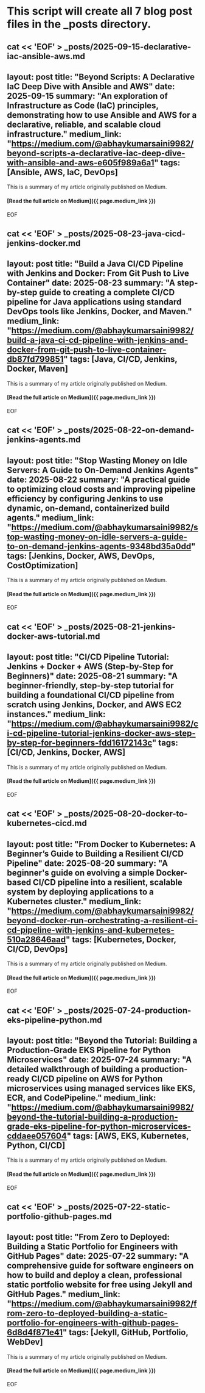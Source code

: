 # This script will create all 7 blog post files in the _posts directory.

cat << 'EOF' > _posts/2025-09-15-declarative-iac-ansible-aws.md
---
layout: post
title: "Beyond Scripts: A Declarative IaC Deep Dive with Ansible and AWS"
date: 2025-09-15
summary: "An exploration of Infrastructure as Code (IaC) principles, demonstrating how to use Ansible and AWS for a declarative, reliable, and scalable cloud infrastructure."
medium_link: "https://medium.com/@abhaykumarsaini9982/beyond-scripts-a-declarative-iac-deep-dive-with-ansible-and-aws-e605f989a6a1"
tags: [Ansible, AWS, IaC, DevOps]
---

This is a summary of my article originally published on Medium. 

#### [Read the full article on Medium]({{ page.medium_link }})
EOF

cat << 'EOF' > _posts/2025-08-23-java-cicd-jenkins-docker.md
---
layout: post
title: "Build a Java CI/CD Pipeline with Jenkins and Docker: From Git Push to Live Container"
date: 2025-08-23
summary: "A step-by-step guide to creating a complete CI/CD pipeline for Java applications using standard DevOps tools like Jenkins, Docker, and Maven."
medium_link: "https://medium.com/@abhaykumarsaini9982/build-a-java-ci-cd-pipeline-with-jenkins-and-docker-from-git-push-to-live-container-db87fd799851"
tags: [Java, CI/CD, Jenkins, Docker, Maven]
---

This is a summary of my article originally published on Medium. 

#### [Read the full article on Medium]({{ page.medium_link }})
EOF

cat << 'EOF' > _posts/2025-08-22-on-demand-jenkins-agents.md
---
layout: post
title: "Stop Wasting Money on Idle Servers: A Guide to On-Demand Jenkins Agents"
date: 2025-08-22
summary: "A practical guide to optimizing cloud costs and improving pipeline efficiency by configuring Jenkins to use dynamic, on-demand, containerized build agents."
medium_link: "https://medium.com/@abhaykumarsaini9982/stop-wasting-money-on-idle-servers-a-guide-to-on-demand-jenkins-agents-9348bd35a0dd"
tags: [Jenkins, Docker, AWS, DevOps, CostOptimization]
---

This is a summary of my article originally published on Medium. 

#### [Read the full article on Medium]({{ page.medium_link }})
EOF

cat << 'EOF' > _posts/2025-08-21-jenkins-docker-aws-tutorial.md
---
layout: post
title: "CI/CD Pipeline Tutorial: Jenkins + Docker + AWS (Step-by-Step for Beginners)"
date: 2025-08-21
summary: "A beginner-friendly, step-by-step tutorial for building a foundational CI/CD pipeline from scratch using Jenkins, Docker, and AWS EC2 instances."
medium_link: "https://medium.com/@abhaykumarsaini9982/ci-cd-pipeline-tutorial-jenkins-docker-aws-step-by-step-for-beginners-fdd16172143c"
tags: [CI/CD, Jenkins, Docker, AWS]
---

This is a summary of my article originally published on Medium. 

#### [Read the full article on Medium]({{ page.medium_link }})
EOF

cat << 'EOF' > _posts/2025-08-20-docker-to-kubernetes-cicd.md
---
layout: post
title: "From Docker to Kubernetes: A Beginner’s Guide to Building a Resilient CI/CD Pipeline"
date: 2025-08-20
summary: "A beginner's guide on evolving a simple Docker-based CI/CD pipeline into a resilient, scalable system by deploying applications to a Kubernetes cluster."
medium_link: "https://medium.com/@abhaykumarsaini9982/beyond-docker-run-orchestrating-a-resilient-ci-cd-pipeline-with-jenkins-and-kubernetes-510a28646aad"
tags: [Kubernetes, Docker, CI/CD, DevOps]
---

This is a summary of my article originally published on Medium. 

#### [Read the full article on Medium]({{ page.medium_link }})
EOF

cat << 'EOF' > _posts/2025-07-24-production-eks-pipeline-python.md
---
layout: post
title: "Beyond the Tutorial: Building a Production-Grade EKS Pipeline for Python Microservices"
date: 2025-07-24
summary: "A detailed walkthrough of building a production-ready CI/CD pipeline on AWS for Python microservices using managed services like EKS, ECR, and CodePipeline."
medium_link: "https://medium.com/@abhaykumarsaini9982/beyond-the-tutorial-building-a-production-grade-eks-pipeline-for-python-microservices-cddaee057604"
tags: [AWS, EKS, Kubernetes, Python, CI/CD]
---

This is a summary of my article originally published on Medium. 

#### [Read the full article on Medium]({{ page.medium_link }})
EOF

cat << 'EOF' > _posts/2025-07-22-static-portfolio-github-pages.md
---
layout: post
title: "From Zero to Deployed: Building a Static Portfolio for Engineers with GitHub Pages"
date: 2025-07-22
summary: "A comprehensive guide for software engineers on how to build and deploy a clean, professional static portfolio website for free using Jekyll and GitHub Pages."
medium_link: "https://medium.com/@abhaykumarsaini9982/from-zero-to-deployed-building-a-static-portfolio-for-engineers-with-github-pages-6d8d4f871e41"
tags: [Jekyll, GitHub, Portfolio, WebDev]
---

This is a summary of my article originally published on Medium. 

#### [Read the full article on Medium]({{ page.medium_link }})
EOF